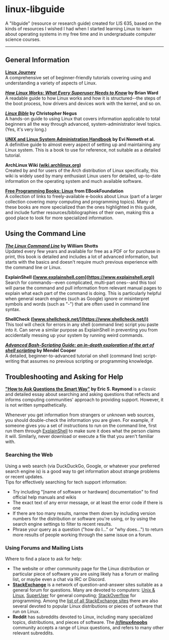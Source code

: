 # linux-libguide
A "libguide" (resource or research guide) created for LIS 635, based on the kinds of resources I wished I had when I started learning Linux to learn about operating systems in my free time and in undergraduate computer science courses.
* * *
## General Information
**[Linux Journey](https://linuxjourney.com/)**  
A comprehensive set of beginner-friendly tutorials covering using and understanding a variety of aspects of Linux.

**[_How Linux Works: What Every Superuser Needs to Know_](https://www.amazon.com/How-Linux-Works-2nd-Superuser/dp/1593275676) by Brian Ward**  
A readable guide to how Linux works and how it is structured--the steps of the boot process, how drivers and devices work with the kernel, and so on.

**[_Linux Bible_](https://www.wiley.com/en-us/Linux+Bible,+10th+Edition-p-9781119578888) by Christopher Negus**  
A hands-on guide to using Linux that covers information applicable to total beginners all the way through advanced, system-administrator level topics. (Yes, it's very long.)

**[UNIX and Linux System Administration Handbook](https://www.pearson.com/us/higher-education/program/Nemeth-UNIX-and-Linux-System-Administration-Handbook-5th-Edition/PGM143215.html?tab=contents) by Evi Nemeth et al.**  
A definitive guide to almost every aspect of setting up and maintaining any Linux system. This is a book to use for reference, not suitable as a detailed tutorial.

**ArchLinux Wiki ([wiki.archlinux.org](https://wiki.archlinux.org))**  
Created by and for users of the Arch distribution of Linux specifically, this wiki is widely used by many enthusiast Linux users for detailed, up-to-date information on the operating system and much available software.

**[Free Programming Books: Linux](https://github.com/EbookFoundation/free-programming-books/blob/master/books/free-programming-books.md#linux) from EBookFoundation**  
A collection of links to freely-available e-books about Linux (part of a larger collection covering _many_ computing and programming topics). Many of these books are more specialized than the ones highlighted in this guide, and include further resources/bibliographies of their own, making this a good place to look for more specialized information.

## Using the Command Line
**[_The Linux Command Line_](https://linuxcommand.org/tlcl.php) by William Shotts**  
Updated every few years and available for free as a PDF or for purchase in print, this book is detailed and includes a lot of advanced information, but starts with the basics and doesn't require much previous experience with the command line or Linux.

**ExplainShell ([www.explainshell.com](https://www.explainshell.org))**  
Search for commands--even complicated, multi-part ones--and this tool will parse the command and pull information from relevant manual pages to explain what each part of the command is doing. This is particularly helpful when general search engines (such as Google) ignore or misinterpret symbols and words (such as "-") that are often used in command line syntax.

**ShellCheck ([www.shellcheck.net/](https://www.shellcheck.net/))**  
This tool will check for errors in any shell (command line) script you paste into it. Can serve a similar purpose as ExplainShell in preventing you from accidentally messing up your system by running weird commands.

**[_Advanced Bash-Scripting Guide: an in-depth exploration of the art of shell scripting_](https://tldp.org/LDP/abs/html/index.html) by Mendel Cooper**  
A detailed, beginner-to-advanced tutorial on shell (command line) script-writing that assumes no previous scripting or programming knowledge. 

## Troubleshooting and Asking for Help
**["How to Ask Questions the Smart Way"](http://catb.org/~esr/faqs/smart-questions.html) by Eric S. Raymond** is a classic and detailed essay about searching and asking questions that reflects and informs computing communities' approach to providing support. However, it is not written sympathetically.

Whenever you get information from strangers or unknown web sources, you should double-check the information you are given. For example, if someone gives you a set of instructions to run on the command line, first run them through [ExplainShell](https://www.explainshell.com) to make sure it does what the person claims it will. Similarly, never download or execute a file that you aren't familiar with.

### Searching the Web
Using a web search (via DuckDuckGo, Google, or whatever your preferred search engine is) is a good way to get information about strange problems or recent updates.  
Tips for effectively searching for tech support information:
* Try including "[name of software or hardware] documentation" to find  official help manuals and wikis
* The exact text of any error message, or at least the error code if there is one
* If there are too many results, narrow them down by including version numbers for the distribution or software you're using, or by using the search engine settings to filter to recent results.
* Phrase your query as a question ("how do I..." or "why does...") to return more results of people working through the same issue on a forum.  

### Using Forums and Mailing Lists

Where to find a place to ask for help:
* The website or other community page for the Linux distribution or particular piece of software you are using likely has a forum or mailing list, or maybe even a chat via IRC or Discord.
* **[StackExchange](https://stackexchange.com/)** is a network of question-and-answer sites suitable as a general forum for questions. Many are devoted to computers: [Unix & Linux](https://unix.stackexchange.com/), [SuperUser](https://superuser.com/) for general computing; [StackOverflow](https://stackoverflow.com/) for programming. Among the [list of all StackExchange sites](https://stackexchange.com/sites#) there are also several devoted to popular Linux distributions or pieces of software that run on Linux.
* **Reddit** has subreddits devoted to Linux, including many specialized topics, distributions, and pieces of software. The **[/r/linux4noobs](https://www.reddit.com/r/linux4noobs/)** community accepts a range of Linux questions, and refers to many other relevant subreddits.
